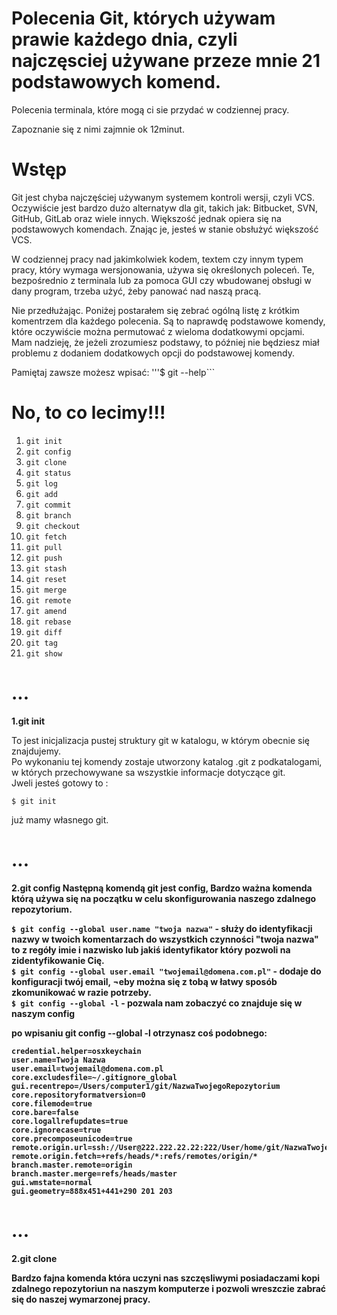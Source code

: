 # Polecenia Git, których używam prawie każdego dnia, czyli najczęsciej używane przeze mnie 21 podstawowych komend.
Polecenia terminala, które mogą ci sie przydać w codziennej pracy.

Zapoznanie się z nimi zajmnie ok 12minut.

# Wstęp
Git jest chyba najczęściej używanym systemem kontroli wersji, czyli VCS.
Oczywiście jest bardzo dużo alternatyw dla git, takich jak: Bitbucket, SVN, GitHub, GitLab oraz wiele innych.
Większość jednak opiera się na podstawowych komendach. Znając je, jesteś w stanie obsłużyć większość VCS.

W codziennej pracy nad jakimkolwiek kodem, textem czy innym typem pracy, który wymaga wersjonowania, używa się określonych poleceń. Te, bezpośrednio z terminala lub za pomoca GUI czy wbudowanej obsługi w dany program, trzeba użyć, żeby panować nad naszą pracą.

Nie przedłużając. Poniżej postarałem się zebrać ogólną listę z krótkim komentrzem dla każdego polecenia.
Są to naprawdę podstawowe komendy, które oczywiście można permutować z wieloma dodatkowymi opcjami. Mam nadzieję, 
że jeżeli zrozumiesz podstawy, to później nie będziesz miał problemu z dodaniem dodatkowych opcji do podstawowej komendy.

Pamiętaj zawsze możesz wpisać:
'''$ git --help```


# No, to co lecimy!!!

1. ```git init```
3. ```git config```
2. ```git clone```
4. ```git status```
5. ```git log```
6. ```git add```
7. ```git commit```
8. ```git branch```
9. ```git checkout```
10. ```git fetch```
11. ```git pull```
12. ```git push```
13. ```git stash```
14. ```git reset```
15. ```git merge```
16. ```git remote```
17. ```git amend```
18. ```git rebase```
19. ```git diff```
20. ```git tag```
21. ```git show``` 



# ...

<b>1.git init</b>

To jest inicjalizacja pustej struktury git w katalogu, w którym obecnie się znajdujemy.<br />
Po wykonaniu tej komendy zostaje utworzony katalog .git z podkatalogami, w których przechowywane sa wszystkie informacje dotyczące git.<br />
Jweli jesteś gotowy to :<br />

```$ git init```<br />

już mamy własnego git.<br />

# ...

<b>2.git config
Następną komendą git jest config, Bardzo ważna komenda którą używa się na początku w celu skonfigurowania naszego zdalnego repozytorium.

```$ git config --global user.name "twoja nazwa"``` - służy do identyfikacji nazwy w twoich komentarzach do wszystkich czynności "twoja nazwa" to z regóły imie i nazwisko lub jakiś identyfikator który pozwoli na zidentyfikowanie Cię.<br />
```$ git config --global user.email "twojemail@domena.com.pl"``` - dodaje do konfiguracji twój email, ¬eby można się z tobą w łatwy sposób zkomunikować w razie potrzeby.<br />
```$ git config --global -l``` - pozwala nam zobaczyć co znajduje się w naszym config

po wpisaniu <b>git config --global -l</b> otrzynasz coś podobnego:
```
credential.helper=osxkeychain
user.name=Twoja Nazwa
user.email=twojemail@domena.com.pl
core.excludesfile=~/.gitignore_global
gui.recentrepo=/Users/computer1/git/NazwaTwojegoRepozytorium
core.repositoryformatversion=0
core.filemode=true
core.bare=false
core.logallrefupdates=true
core.ignorecase=true
core.precomposeunicode=true
remote.origin.url=ssh://User@222.222.22.22:222/User/home/git/NazwaTwojegoRepozytorium
remote.origin.fetch=+refs/heads/*:refs/remotes/origin/*
branch.master.remote=origin
branch.master.merge=refs/heads/master
gui.wmstate=normal
gui.geometry=888x451+441+290 201 203
```

# ...

<b>2.git clone

Bardzo fajna komenda która uczyni nas szczęsliwymi posiadaczami kopi zdalnego repozytoriun na naszym komputerze i pozwoli wreszczie zabrać się do naszej wymarzonej pracy.<br />






